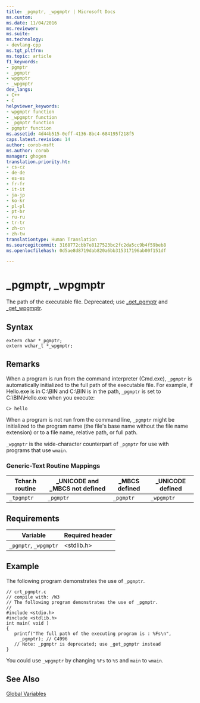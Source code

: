 ```yaml
---
title: _pgmptr, _wpgmptr | Microsoft Docs
ms.custom: 
ms.date: 11/04/2016
ms.reviewer: 
ms.suite: 
ms.technology:
- devlang-cpp
ms.tgt_pltfrm: 
ms.topic: article
f1_keywords:
- pgmptr
- _pgmptr
- wpgmptr
- _wpgmptr
dev_langs:
- C++
- C
helpviewer_keywords:
- wpgmptr function
- _wpgmptr function
- _pgmptr function
- pgmptr function
ms.assetid: 4d44b515-0eff-4136-8bc4-684195f218f5
caps.latest.revision: 14
author: corob-msft
ms.author: corob
manager: ghogen
translation.priority.ht:
- cs-cz
- de-de
- es-es
- fr-fr
- it-it
- ja-jp
- ko-kr
- pl-pl
- pt-br
- ru-ru
- tr-tr
- zh-cn
- zh-tw
translationtype: Human Translation
ms.sourcegitcommit: 3168772cbb7e8127523bc2fc2da5cc9b4f59beb8
ms.openlocfilehash: 0d5ae8d8719dab820a6bb315317196ab00f151df

---
```

# _pgmptr, _wpgmptr
The path of the executable file. Deprecated; use [_get_pgmptr](../c-runtime-library/reference/get-pgmptr.md) and [_get_wpgmptr](../c-runtime-library/reference/get-wpgmptr.md).  
  
## Syntax  
  
```  
extern char *_pgmptr;  
extern wchar_t *_wpgmptr;  
```  
  
## Remarks  
 When a program is run from the command interpreter (Cmd.exe), `_pgmptr` is automatically initialized to the full path of the executable file. For example, if Hello.exe is in C:\BIN and C:\BIN is in the path, `_pgmptr` is set to C:\BIN\Hello.exe when you execute:  
  
```  
C> hello   
```  
  
 When a program is not run from the command line, `_pgmptr` might be initialized to the program name (the file's base name without the file name extension) or to a file name, relative path, or full path.  
  
 `_wpgmptr` is the wide-character counterpart of `_pgmptr` for use with programs that use `wmain`.  
  
### Generic-Text Routine Mappings  
  
|Tchar.h routine|_UNICODE and _MBCS not defined|_MBCS defined|_UNICODE defined|  
|---------------------|--------------------------------------|--------------------|-----------------------|  
|`_tpgmptr`|`_pgmptr`|`_pgmptr`|`_wpgmptr`|  
  
## Requirements  
  
|Variable|Required header|  
|--------------|---------------------|  
|`_pgmptr`, `_wpgmptr`|\<stdlib.h>|  
  
## Example  
 The following program demonstrates the use of `_pgmptr`.  
  
```  
// crt_pgmptr.c  
// compile with: /W3  
// The following program demonstrates the use of _pgmptr.  
//  
#include <stdio.h>  
#include <stdlib.h>  
int main( void )  
{  
   printf("The full path of the executing program is : %Fs\n",   
     _pgmptr); // C4996  
   // Note: _pgmptr is deprecated; use _get_pgmptr instead  
}  
```  
  
 You could use `_wpgmptr` by changing `%Fs` to `%S` and `main` to `wmain`.  
  
## See Also  
 [Global Variables](../c-runtime-library/global-variables.md)


<!--HONumber=Jan17_HO1-->


